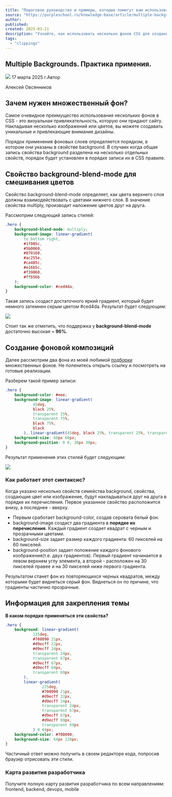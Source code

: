 ```yaml
---
title: "Пошаговое руководство и примеры, которые помогут вам использования multiple background в CSS"
source: "https://purpleschool.ru/knowledge-base/article/multiple-backgrounds"
author:
published:
created: 2025-03-21
description: "Узнайте, как использовать несколько фонов CSS для создания потрясающих визуальных эффектов на вашем сайте. В этой статье объясняются преимущества использования нескольких фонов и приводятся примеры их применения в дизайне. | База знаний PurpleSchool"
tags:
  - "clippings"
---
```

## Multiple Backgrounds. Практика примения.

![](https://purpleschool.ru/_next/static/media/time-icon.33f80bd8.svg) 17 марта 2025 г.Автор

Алексей Овсянников

## Зачем нужен множественный фон?

Самое очевидное преимущество использования нескольких фонов в CSS - это визуальная привлекательность, которую они придают сайту. Накладывая несколько изображений или цветов, вы можете создавать уникальные и привлекающие внимание дизайны.

Порядок применения фоновых слоев определяется порядком, в котором они указаны в свойстве background. В случаях когда общая запись свойства background разделена на несколько отдельных свойств, порядок будет установлен в порядке записи их в CSS правиле.

## Свойство background-blend-mode для смешивания цветов

Свойство background-blend-mode определяет, как цвета верхнего слоя должны взаимодействовать с цветами нижнего слоя. В значение свойства multiply, производит наложение цветов друг на друга.

Рассмотрим следующий запись стилей:

```css
.hero {
    background-blend-mode: multiply;
    background-image: linear-gradient(
        to bottom right,
        #1f005c,
        #5b0060,
        #870160,
        #ac255e,
        #ca485c,
        #e16b5c,
        #f39060,
        #ffb56b
    );
    background-color: #ced4da;
}
```

Такая запись создаст достаточного яркий градиент, который будет немного затемнен серым цветом #ced4da. Результат будет следующим:

![](https://cdn-bucket.hb.bizmrg.com/purple-images/knowladge-base/example1.png)

Стоит так же отметить, что поддержка у **background-blend-mode** достаточно высокая **~ 96%**.

## Создание фоновой композиций

Далее рассмотрим два фона из моей любимой [подборки](https://projects.verou.me/css3patterns/) множественных фонов. Не поленитесь открыть ссылку и посмотреть на готовые реализации.

Разберем такой пример записи:

```css
.hero {
    background-color: #eee;
    background-image: linear-gradient(
            45deg,
            black 25%,
            transparent 25%,
            transparent 75%,
            black 75%,
            black
        ), linear-gradient(45deg, black 25%, transparent 25%, transparent 75%, black 75%, black);
    background-size: 60px 60px;
    background-position: 0 0, 30px 30px;
}
```

Результат применения этих стилей будет следующим:

![](https://cdn-bucket.hb.bizmrg.com/purple-images/knowladge-base/example2.png)

### Как работает этот синтаксис?

Когда указано несколько свойств семейства background, свойства, создающие цвет или изображение, будут накладываться друг на друга в порядке их перечисления. Первое указанное свойство расположится внизу, а последнее - вверху.

- Первым сработает background-color, создав серовата белый фон.
- background-image создаст два градиента в **порядке их перечисления**. Каждый градиент создает квадрат с черным и прозрачными цветами.
- background-size задает размер каждого градиента: 60 пикселей на 60 пикселей.
- background-position задает положение каждого фонового изображения(т.е. двух градиентов). Первый градиент начинается в левом верхнем углу элемента, а второй - расположен на 30 пикселей правее и на 30 пикселей ниже первого градиента.

Результатом станет фон из повторяющихся черных квадратов, между которыми будет виднеться серый фон. Виднеться он по причине, что градиенты частично прозрачные.

## Информация для закрепления темы

**В каком порядке применяться эти свойства?**

```css
.hero {
    background: linear-gradient(
            135deg,
            #708090 21px,
            #d9ecff 22px,
            #d9ecff 24px,
            transparent 24px,
            transparent 67px,
            #d9ecff 67px,
            #d9ecff 69px,
            transparent 69px
        ),
        linear-gradient(
                225deg,
                #708090 21px,
                #d9ecff 22px,
                #d9ecff 24px,
                transparent 24px,
                transparent 67px,
                #d9ecff 67px,
                #d9ecff 69px,
                transparent 69px
            ) 0 64px;
    background-color: #708090;
    background-size: 64px 128px;
}
```

Частичный ответ можно получить в своем редакторе кода, попросив браузер отрисовать эти стили.

### Карта развития разработчика

Получите полную карту развития разработчика по всем направлениям: frontend, backend, devops, mobile